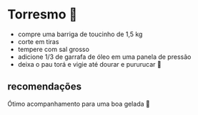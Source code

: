 # Torresmo :pig:

- compre uma barriga de toucinho de 1,5 kg
- corte em tiras
- tempere com sal grosso
- adicione 1/3 de garrafa de óleo em uma panela de pressão 
- deixa o pau torá e vigie até dourar e pururucar :call_me_hand:

## recomendações

Ótimo acompanhamento para uma boa gelada :beers: